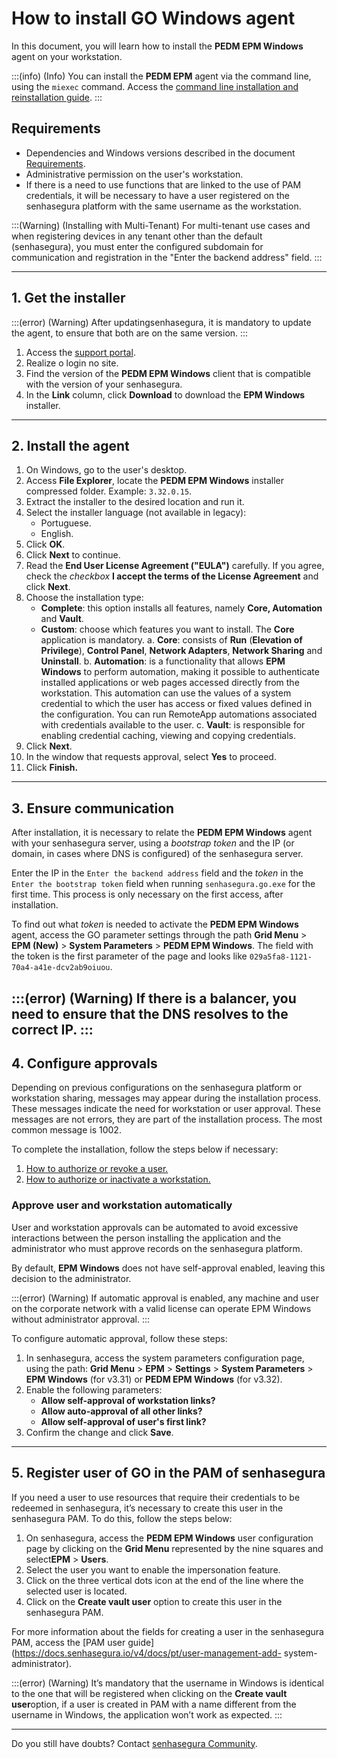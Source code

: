 # How to install GO Windows agent

In this document, you will learn how to install the **PEDM EPM Windows** agent on your workstation.

:::(info) (Info)
You can install the **PEDM EPM** agent via the command line, using the `miexec` command. Access the [command line installation and reinstallation guide](/v4/docs/pt/go-windows-cmd-installation-1).
:::

## Requirements

* Dependencies and Windows versions described in the document [Requirements](/v4/docs/pt/go-endpoint-manager-windows-requirements-1).
* Administrative permission on the user's workstation.
* If there is a need to use functions that are linked to the use of PAM credentials, it will be necessary to have a user registered on the senhasegura platform with the same username as the workstation.

:::(Warning) (Installing with Multi-Tenant)
For multi-tenant use cases and when registering devices in any tenant other than the default (senhasegura), you must enter the configured subdomain for communication and registration in the "Enter the backend address" field.
:::

---

## 1. Get the installer

:::(error) (Warning)
After updatingsenhasegura, it is mandatory to update the agent, to ensure that both are on the same version.
:::

1. Access the [support portal](https://suporte.senhasegura.com.br).
2. Realize o login no site.
3. Find the version of the **PEDM EPM Windows** client that is compatible with the version of your senhasegura.
4. In the **Link** column, click **Download** to download the **EPM Windows** installer.

---

## 2. Install the agent

1. On Windows, go to the user's desktop.
2. Access **File Explorer**, locate the **PEDM EPM Windows** installer compressed folder. Example: `3.32.0.15`.
3. Extract the installer to the desired location and run it.
4. Select the installer language (not available in legacy):
	* Portuguese.
	* English.
6. Click **OK**.
7. Click **Next** to continue.
8. Read the **End User License Agreement ("EULA")** carefully. If you agree, check the *checkbox* **I accept the terms of the License Agreement** and click **Next**.
9. Choose the installation type:
	* **Complete**: this option installs all features, namely **Core, Automation** and **Vault**.
	* **Custom**: choose which features you want to install. The **Core** application is mandatory.
    	a. **Core**: consists of **Run** (**Elevation of Privilege**), **Control Panel**, **Network Adapters**, **Network Sharing** and **Uninstall**.
    	b. **Automation**: is a functionality that allows **EPM Windows** to perform automation, making it possible to authenticate installed applications or web pages accessed directly from the workstation. This automation can use the values ​​of a system credential to which the user has access or fixed values ​​defined in the configuration. You can run RemoteApp automations associated with credentials available to the user.
    	c. **Vault**: is responsible for enabling credential caching, viewing and copying credentials.
10. Click **Next**.
11. In the window that requests approval, select **Yes** to proceed.
12. Click **Finish.**

---

## 3. Ensure communication

After installation, it is necessary to relate the **PEDM EPM Windows** agent with your senhasegura server, using a *bootstrap token* and the IP (or domain, in cases where DNS is configured) of the senhasegura server.

Enter the IP in the `Enter the backend address` field and the *token* in the `Enter the bootstrap token` field when running `senhasegura.go.exe` for the first time. This process is only necessary on the first access, after installation.

To find out what *token* is needed to activate the **PEDM EPM Windows** agent, access the GO parameter settings through the path **Grid Menu** > **EPM (New)** > **System Parameters** > **PEDM EPM Windows**. The field with the token is the first parameter of the page and looks like `029a5fa8-1121-70a4-a41e-dcv2ab9oiuou`.

:::(error) (Warning)
If there is a balancer, you need to ensure that the DNS resolves to the correct IP.
:::
---

## 4. Configure approvals

Depending on previous configurations on the senhasegura platform or workstation sharing, messages may appear during the installation process. These messages indicate the need for workstation or user approval. These messages are not errors, they are part of the installation process. The most common message is 1002.

To complete the installation, follow the steps below if necessary:

1. [How to authorize or revoke a user.](/v4/docs/pt/go-endpoint-manager-how-to-authorize-or-revoke-a-user)
2. [How to authorize or inactivate a workstation.](/v4/docs/pt/go-endpoint-manager-how-to-authorize-or-inactivate-a-workstation)

### Approve user and workstation automatically

User and workstation approvals can be automated to avoid excessive interactions between the person installing the application and the administrator who must approve records on the senhasegura platform.

By default, **EPM Windows** does not have self-approval enabled, leaving this decision to the administrator.

:::(error) (Warning)
If automatic approval is enabled, any machine and user on the corporate network with a valid license can operate EPM Windows without administrator approval.
:::

To configure automatic approval, follow these steps:

1. In senhasegura, access the system parameters configuration page, using the path: **Grid Menu** > **EPM** > **Settings** > **System Parameters** > **EPM Windows** (for v3.31) or **PEDM EPM Windows** (for v3.32).
2. Enable the following parameters:
	* **Allow self-approval of workstation links?**
	* **Allow auto-approval of all other links?**
	* **Allow self-approval of user's first link?**
4. Confirm the change and click **Save**.

---

## 5. Register user of GO in the PAM of senhasegura

If you need a user to use resources that require their credentials to be redeemed in senhasegura, it’s necessary to create this user in the senhasegura PAM. To do this, follow the steps below:

1. On senhasegura, access the **PEDM EPM Windows** user configuration page by clicking on the  **Grid Menu** represented by the nine squares and select**EPM** > **Users**.
2. Select the user you want to enable the impersonation feature.
3. Click on the three vertical dots icon at the end of the line where the selected user is located.
4. Click on the **Create vault user** option to create this user in the senhasegura PAM.

For more information about the fields for creating a user in the senhasegura PAM, access the [PAM user guide](https://docs.senhasegura.io/v4/docs/pt/user-management-add- system-administrator).

:::(error) (Warning)
It’s mandatory that the username in Windows is identical to the one that will be registered when clicking on the **Create vault user**option, if a user is created in PAM with a name different from the username in Windows, the application won’t work as expected.
:::

---

Do you still have doubts? Contact [senhasegura Community](https://community.senhasegura.io/).
